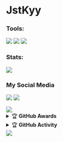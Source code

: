 # JstKyy 

### Tools:
<p>
    <img src="https://img.shields.io/badge/IDE-Xcode-blue?&logo=xcode" />
    <img src="https://img.shields.io/badge/Text%20Editor-Visual%20Studio%20Code-blue?&logo=visual%20studio%20code&logoColor=blue" />
    <img src="https://img.shields.io/badge/Sublime%20Text-gray?&logo=Sublime-Text" />
</p>

### Stats:
<p>
    <img src="https://github-readme-stats.vercel.app/api?username=poocong&hide=issues&show_icons=true&hide_border=true&title_color=000" />
</p>

### My Social Media
<p>
    <a href="https://t.me/Pocongonlen" target="blank"><img src="https://img.icons8.com/nolan/55/telegram-app.png" /></a>
    <a href="https://instagram.com/rzkyfadilla._" target="blank"><img src="https://img.icons8.com/nolan/55/instagram-new.png" /></a>
</p>
<img src="https://user-images.githubusercontent.com/73097560/115834477-dbab4500-a447-11eb-908a-139a6edaec5c.gif">
<details>
    <summary>&#127942 <b>GitHub Awards</b></summary><br/>

![Github Trophy](https://github-profile-trophy.vercel.app/?username=poocong&margin-w=5&margin-h=5)

</details>

<details>
    <summary>&#127942 <b>GitHub Activity</b></summary><br/>

![Metrics](https://metrics.lecoq.io/poocong?template=classic&repositories.forks=true&languages=1&languages.colors=github&languages.threshold=0%25&config.timezone=Asia%2FJakarta)

</details>
<img src="https://user-images.githubusercontent.com/73097560/115834477-dbab4500-a447-11eb-908a-139a6edaec5c.gif">
